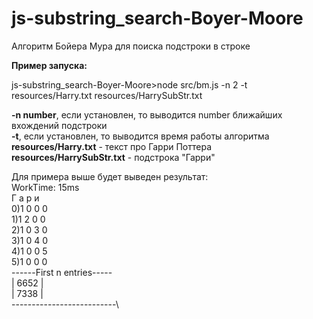 # js-substring_search-Boyer-Moore
Алгоритм Бойера Мура для поиска подстроки в строке

**Пример запуска:**

js-substring_search-Boyer-Moore>node src/bm.js -n 2 -t resources/Harry.txt resources/HarrySubStr.txt

**-n number**, если установлен, то выводится number ближайших вхождений подстроки\
**-t**, если установлен, то выводится время работы алгоритма\
**resources/Harry.txt** - текст про Гарри Поттера\
**resources/HarrySubStr.txt** - подстрока "Гарри"

Для примера выше будет выведен результат:\
WorkTime: 15ms\
  Г а р и\
0)1 0 0 0\
1)1 2 0 0\
2)1 0 3 0\
3)1 0 4 0\
4)1 0 0 5\
5)1 0 0 0\
------First n entries-----\
|            6652           |\
|            7338           |\
--------------------------\
